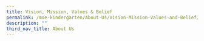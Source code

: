 ```yaml
---
title: Vision, Mission, Values & Belief
permalink: /moe-kindergarten/About-Us/Vision-Mission-Values-and-Belief/
description: ""
third_nav_title: About Us
---
```

